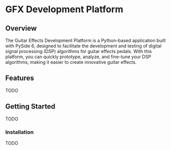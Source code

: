 # GFX Development Platform

## Overview

The Guitar Effects Development Platform is a Python-based application built with PySide 6, designed to facilitate the development and testing of digital signal processing (DSP) algorithms for guitar effects pedals. With this platform, you can quickly prototype, analyze, and fine-tune your DSP algorithms, making it easier to create innovative guitar effects.

## Features

TODO

## Getting Started

TODO

### Installation

TODO